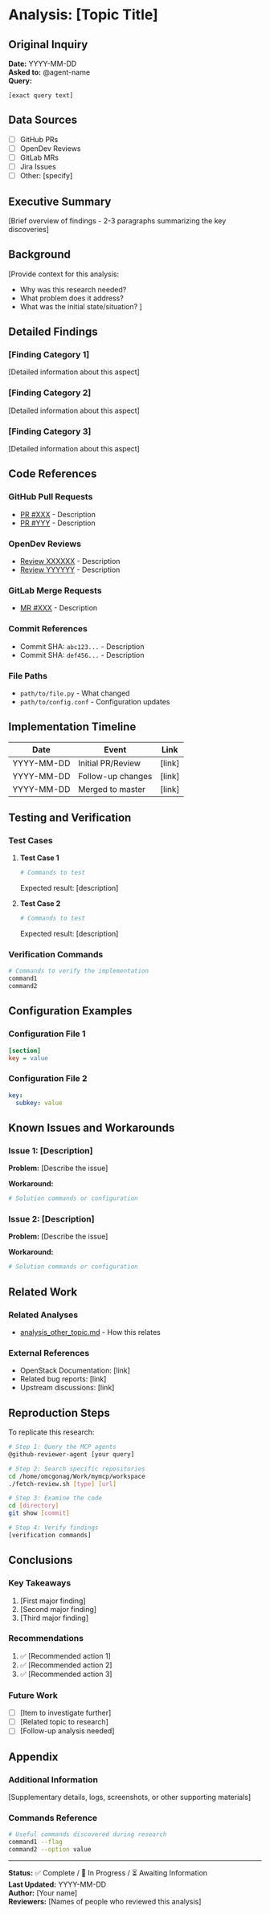 # Analysis: [Topic Title]

## Original Inquiry

**Date:** YYYY-MM-DD  
**Asked to:** @agent-name  
**Query:**
```
[exact query text]
```

## Data Sources

- [ ] GitHub PRs
- [ ] OpenDev Reviews
- [ ] GitLab MRs
- [ ] Jira Issues
- [ ] Other: [specify]

## Executive Summary

[Brief overview of findings - 2-3 paragraphs summarizing the key discoveries]

## Background

[Provide context for this analysis:
- Why was this research needed?
- What problem does it address?
- What was the initial state/situation?
]

## Detailed Findings

### [Finding Category 1]

[Detailed information about this aspect]

### [Finding Category 2]

[Detailed information about this aspect]

### [Finding Category 3]

[Detailed information about this aspect]

## Code References

### GitHub Pull Requests

- [PR #XXX](link) - Description
- [PR #YYY](link) - Description

### OpenDev Reviews

- [Review XXXXXX](link) - Description
- [Review YYYYYY](link) - Description

### GitLab Merge Requests

- [MR #XXX](link) - Description

### Commit References

- Commit SHA: `abc123...` - Description
- Commit SHA: `def456...` - Description

### File Paths

- `path/to/file.py` - What changed
- `path/to/config.conf` - Configuration updates

## Implementation Timeline

| Date | Event | Link |
|------|-------|------|
| YYYY-MM-DD | Initial PR/Review | [link] |
| YYYY-MM-DD | Follow-up changes | [link] |
| YYYY-MM-DD | Merged to master | [link] |

## Testing and Verification

### Test Cases

1. **Test Case 1**
   ```bash
   # Commands to test
   ```
   Expected result: [description]

2. **Test Case 2**
   ```bash
   # Commands to test
   ```
   Expected result: [description]

### Verification Commands

```bash
# Commands to verify the implementation
command1
command2
```

## Configuration Examples

### Configuration File 1

```ini
[section]
key = value
```

### Configuration File 2

```yaml
key:
  subkey: value
```

## Known Issues and Workarounds

### Issue 1: [Description]

**Problem:** [Describe the issue]

**Workaround:**
```bash
# Solution commands or configuration
```

### Issue 2: [Description]

**Problem:** [Describe the issue]

**Workaround:**
```bash
# Solution commands or configuration
```

## Related Work

### Related Analyses

- [analysis_other_topic.md](analysis_other_topic.md) - How this relates

### External References

- OpenStack Documentation: [link]
- Related bug reports: [link]
- Upstream discussions: [link]

## Reproduction Steps

To replicate this research:

```bash
# Step 1: Query the MCP agents
@github-reviewer-agent [your query]

# Step 2: Search specific repositories
cd /home/omcgonag/Work/mymcp/workspace
./fetch-review.sh [type] [url]

# Step 3: Examine the code
cd [directory]
git show [commit]

# Step 4: Verify findings
[verification commands]
```

## Conclusions

### Key Takeaways

1. [First major finding]
2. [Second major finding]
3. [Third major finding]

### Recommendations

1. ✅ [Recommended action 1]
2. ✅ [Recommended action 2]
3. ✅ [Recommended action 3]

### Future Work

- [ ] [Item to investigate further]
- [ ] [Related topic to research]
- [ ] [Follow-up analysis needed]

## Appendix

### Additional Information

[Supplementary details, logs, screenshots, or other supporting materials]

### Commands Reference

```bash
# Useful commands discovered during research
command1 --flag
command2 --option value
```

---

**Status:** ✅ Complete / 🔄 In Progress / ⏳ Awaiting Information  
**Last Updated:** YYYY-MM-DD  
**Author:** [Your name]  
**Reviewers:** [Names of people who reviewed this analysis]

